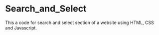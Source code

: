 # Search_and_Select
 This a code for search and select section of a website using HTML, CSS and Javascript.
